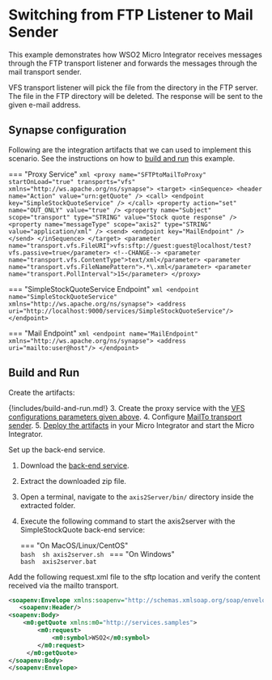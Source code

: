 # Switching from FTP Listener to Mail Sender

This example demonstrates how WSO2 Micro Integrator receives messages through the FTP transport listener and forwards the messages through the mail transport sender.

VFS transport listener will pick the file from the directory in the FTP server. The file in the FTP directory will be deleted. The response will be sent to the given e-mail address.

## Synapse configuration

Following are the integration artifacts that we can used to implement this scenario. See the instructions on how to [build and run](#build-and-run) this example.

=== "Proxy Service"
    ```xml
    <proxy name="SFTPtoMailToProxy" startOnLoad="true" transports="vfs" xmlns="http://ws.apache.org/ns/synapse">
        <target>
            <inSequence>
                <header name="Action" value="urn:getQuote" />
                <call>
                    <endpoint key="SimpleStockQuoteService" />
                </call>
                <property action="set" name="OUT_ONLY" value="true" />
                <property name="Subject" scope="transport" type="STRING" value="Stock quote response" />
                <property name="messageType" scope="axis2" type="STRING" value="application/xml" />
                <send>
                    <endpoint key="MailEndpoint" />
                </send>
            </inSequence>
        </target>
        <parameter name="transport.vfs.FileURI">vfs:sftp://guest:guest@localhost/test?vfs.passive=true</parameter> <!--CHANGE-->
        <parameter name="transport.vfs.ContentType">text/xml</parameter>
        <parameter name="transport.vfs.FileNamePattern">.*\.xml</parameter>
        <parameter name="transport.PollInterval">15</parameter>
    </proxy>
    ```

=== "SimpleStockQuoteService Endpoint"
    ```xml
    <endpoint name="SimpleStockQuoteService" xmlns="http://ws.apache.org/ns/synapse">
        <address uri="http://localhost:9000/services/SimpleStockQuoteService"/>
    </endpoint>
    ```

=== "Mail Endpoint" 
    ```xml
    <endpoint name="MailEndpoint" xmlns="http://ws.apache.org/ns/synapse">
        <address uri="mailto:user@host"/>
    </endpoint>
    ```

## Build and Run

Create the artifacts:

{!includes/build-and-run.md!} 
3. Create the proxy service with the [VFS configurations parameters given above]({{base_path}}/reference/config-catalog-mi/#vfs-transport).
4. Configure [MailTo transport sender]({{base_path}}/install-and-setup/setup/transport-configurations/configuring-transports/#configuring-the-mailto-transport).
5. [Deploy the artifacts]({{base_path}}/develop/deploy-artifacts) in your Micro Integrator and start the Micro Integrator.

Set up the back-end service.

1.	Download the [back-end service](
https://github.com/wso2-docs/WSO2_EI/blob/master/Back-End-Service/axis2Server.zip).
2. Extract the downloaded zip file.
3. Open a terminal, navigate to the `axis2Server/bin/` directory inside the extracted folder.
4. Execute the following command to start the axis2server with the SimpleStockQuote back-end service:

    === "On MacOS/Linux/CentOS"   
          ```bash 
          sh axis2server.sh
          ```
    === "On Windows"              
          ```bash 
          axis2server.bat
          ```
      
Add the following request.xml file to the sftp location and verify the content received via the mailto transport.

```xml
<soapenv:Envelope xmlns:soapenv="http://schemas.xmlsoap.org/soap/envelope/">
   <soapenv:Header/>
<soapenv:Body>
	<m0:getQuote xmlns:m0="http://services.samples">
        <m0:request>
            <m0:symbol>WSO2</m0:symbol>
        </m0:request>
     </m0:getQuote>
</soapenv:Body>
</soapenv:Envelope> 
```
